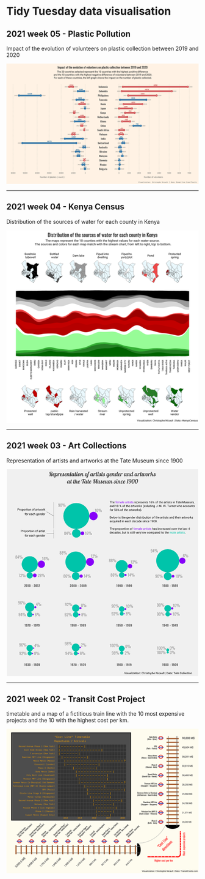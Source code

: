 # Tidy Tuesday data visualisation

## 2021 week 05 - Plastic Pollution

Impact of the evolution of volunteers on plastic collection between 2019 and 2020

![Evolution of volunteers for plastic collection](/2021/2021-05-plastic-pollution/plastic_pollution.png)

----

## 2021 week 04 - Kenya Census

Distribution of the sources of water for each county in Kenya

![Water sources in Kenya](/2021/2021-04-Kenya-census/kenya_census.png)

----

## 2021 week 03 - Art Collections

Representation of artists and artworks at the Tate Museum since 1900

![Art collections](/2021/2021-03-art-collections/art_collections.png)

----
## 2021 week 02 - Transit Cost Project

timetable and a map of a fictitious train line with the 10 most expensive projects and the 10 with the highest cost per km.

![Transit Cost Project](/2021/2021-02-transit-cost/transit_cost.png)


